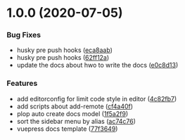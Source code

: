 # 1.0.0 (2020-07-05)


### Bug Fixes

* husky pre push hooks ([eca8aab](https://github.com/Rain120/vuepress-docs-template/commit/eca8aab7b3ec4c0da58180108853cb45dbb18d1d))
* husky pre push hooks ([62ff12a](https://github.com/Rain120/vuepress-docs-template/commit/62ff12a8efb75806794b78a86c186fa9da72c355))
* update the docs about hwo to write the docs ([e0c8d13](https://github.com/Rain120/vuepress-docs-template/commit/e0c8d13948d9e57175d5d8551238ddcf75b782d7))


### Features

* add editorconfig for limit code style in editor ([4c82fb7](https://github.com/Rain120/vuepress-docs-template/commit/4c82fb723e34347e5485b1987618bd27dd79c6ff))
* add scripts about add-remote ([cf4a40f](https://github.com/Rain120/vuepress-docs-template/commit/cf4a40f498d3e43ed55c1057330c697b2ea42dae))
* plop auto create docs model ([1f5a2f9](https://github.com/Rain120/vuepress-docs-template/commit/1f5a2f94bbd7a430bbfbb48a09718b8ec9d14190))
* sort the sidebar menu by alias ([ac74c76](https://github.com/Rain120/vuepress-docs-template/commit/ac74c76c4d3968dfbb14b42d6e174b738c196025))
* vuepress docs template ([77f3649](https://github.com/Rain120/vuepress-docs-template/commit/77f36499665edfad4f0333d6a55f54a541177f06))




